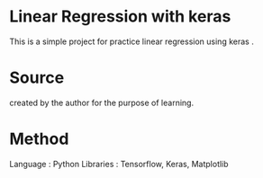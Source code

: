 # Linear Regression with keras
This is a simple project for practice linear regression using keras .

# Source
created by the author for the purpose of learning.

# Method
Language : Python
Libraries : Tensorflow, Keras, Matplotlib
